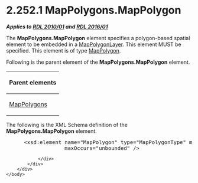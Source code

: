<html dir="LTR" xmlns:mshelp="http://msdn.microsoft.com/mshelp" xmlns:ddue="http://ddue.schemas.microsoft.com/authoring/2003/5" xmlns:xlink="http://www.w3.org/1999/xlink" xmlns:tool="http://www.microsoft.com/tooltip">
    <head>
        <meta http-equiv="Content-Type" content="text/html; CHARSET=utf-8"></meta>
        <meta name="save" content="history"></meta>
        <title>2.252.1 MapPolygons.MapPolygon</title>
        <xml>
            <mshelp:toctitle title="2.252.1 MapPolygons.MapPolygon"></mshelp:toctitle>
            <mshelp:rltitle title="[MS-RDL]: MapPolygons.MapPolygon"></mshelp:rltitle>
            <mshelp:keyword index="A" term="5ac4f0ba-139a-4327-90d8-4fb79c2f73bd"></mshelp:keyword>
            <mshelp:attr name="DCSext.ContentType" value="open specification"></mshelp:attr>
            <mshelp:attr name="AssetID" value="5ac4f0ba-139a-4327-90d8-4fb79c2f73bd"></mshelp:attr>
            <mshelp:attr name="TopicType" value="kbRef"></mshelp:attr>
            <mshelp:attr name="DCSext.Title" value="[MS-RDL]: MapPolygons.MapPolygon" />
        </xml>
    </head>
    <body>
        <div id="header">
            <h1 class="heading">2.252.1 MapPolygons.MapPolygon</h1>
        </div>
        <div id="mainSection">
            <div id="mainBody">
                <div id="allHistory" class="saveHistory"></div>
                <div id="sectionSection0" class="section" name="collapseableSection">
                    

<p><b><i>Applies to </i></b><a href="3428e690-a348-4ec7-8a6a-8efb42d2cdee.htm"><b><i>RDL 2010/01</i></b></a><b><i>
and </i></b><a href="52ce3983-2bfc-4e72-9359-42aaf5fe4509.htm"><b><i>RDL 2016/01</i></b></a></p>

<p>The <b>MapPolygons.MapPolygon</b> element specifies a
polygon-based spatial element to be embedded in a <a href="f54fa273-d9b2-4e49-a896-6001bcda016b.htm">MapPolygonLayer</a>. This
element MUST be specified. This element is of type <a href="3ee27e43-26a2-4f27-9a31-d97e374d8633.htm">MapPolygon</a>.</p>

<p>Following is the parent element of the <b>MapPolygons.MapPolygon</b>
element.</p>

<table>
 <thead>
  <tr>
   <th>
   <p>Parent elements</p>
   </th>
  </tr>
 </thead>
 <tr>
  <td>
  <p><a href="e6130505-318c-41f6-808e-c14fa285a8de.htm">MapPolygons</a></p>
  </td>
 </tr>
</table>

<p>The following is the XML Schema definition of the <b>MapPolygons.MapPolygon</b>
element.           </p>

<dl>
<dd>
<div><pre> &lt;xsd:element name=&quot;MapPolygon&quot; type=&quot;MapPolygonType&quot; minOccurs=&quot;1&quot; 
              maxOccurs=&quot;unbounded&quot; /&gt;
</pre></div>
</dd></dl>


                </div>
            </div>
        </div>
    </body>
</html>